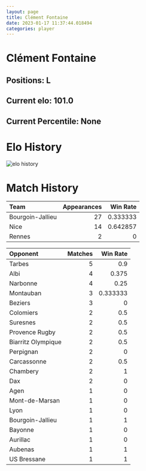 ```yaml
---  
layout: page  
title: Clément Fontaine  
date: 2023-01-17 11:37:44.018494  
categories: player  
---
```

# Clément Fontaine

## Positions: L

## Current elo: 101.0

## Current Percentile: None

# Elo History


![elo history](history_ClémentFontaine.png)
# Match History


| Team             |   Appearances |   Win Rate |
|:-----------------|--------------:|-----------:|
| Bourgoin-Jallieu |            27 |   0.333333 |
| Nice             |            14 |   0.642857 |
| Rennes           |             2 |   0        |

| Opponent           |   Matches |   Win Rate |
|:-------------------|----------:|-----------:|
| Tarbes             |         5 |   0.9      |
| Albi               |         4 |   0.375    |
| Narbonne           |         4 |   0.25     |
| Montauban          |         3 |   0.333333 |
| Beziers            |         3 |   0        |
| Colomiers          |         2 |   0.5      |
| Suresnes           |         2 |   0.5      |
| Provence Rugby     |         2 |   0.5      |
| Biarritz Olympique |         2 |   0.5      |
| Perpignan          |         2 |   0        |
| Carcassonne        |         2 |   0.5      |
| Chambery           |         2 |   1        |
| Dax                |         2 |   0        |
| Agen               |         1 |   0        |
| Mont-de-Marsan     |         1 |   0        |
| Lyon               |         1 |   0        |
| Bourgoin-Jallieu   |         1 |   1        |
| Bayonne            |         1 |   0        |
| Aurillac           |         1 |   0        |
| Aubenas            |         1 |   1        |
| US Bressane        |         1 |   1        |